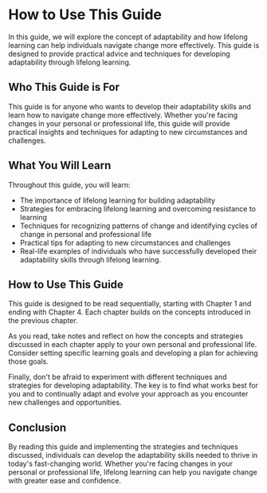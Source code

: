 How to Use This Guide
==============================================

In this guide, we will explore the concept of adaptability and how lifelong learning can help individuals navigate change more effectively. This guide is designed to provide practical advice and techniques for developing adaptability through lifelong learning.

Who This Guide is For
---------------------

This guide is for anyone who wants to develop their adaptability skills and learn how to navigate change more effectively. Whether you're facing changes in your personal or professional life, this guide will provide practical insights and techniques for adapting to new circumstances and challenges.

What You Will Learn
-------------------

Throughout this guide, you will learn:

* The importance of lifelong learning for building adaptability
* Strategies for embracing lifelong learning and overcoming resistance to learning
* Techniques for recognizing patterns of change and identifying cycles of change in personal and professional life
* Practical tips for adapting to new circumstances and challenges
* Real-life examples of individuals who have successfully developed their adaptability skills through lifelong learning.

How to Use This Guide
---------------------

This guide is designed to be read sequentially, starting with Chapter 1 and ending with Chapter 4. Each chapter builds on the concepts introduced in the previous chapter.

As you read, take notes and reflect on how the concepts and strategies discussed in each chapter apply to your own personal and professional life. Consider setting specific learning goals and developing a plan for achieving those goals.

Finally, don't be afraid to experiment with different techniques and strategies for developing adaptability. The key is to find what works best for you and to continually adapt and evolve your approach as you encounter new challenges and opportunities.

Conclusion
----------

By reading this guide and implementing the strategies and techniques discussed, individuals can develop the adaptability skills needed to thrive in today's fast-changing world. Whether you're facing changes in your personal or professional life, lifelong learning can help you navigate change with greater ease and confidence.
